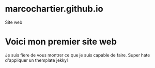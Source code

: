 # marcochartier.github.io
Site web

# Voici mon premier site web

Je suis fière de vous montrer ce que je suis capable de faire. 
Super hate d'appliquer un themplate jekkyl 

